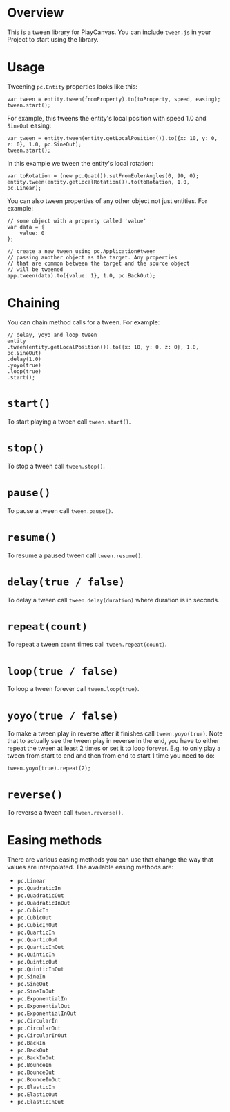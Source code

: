 # Overview

This is a tween library for PlayCanvas. You can include `tween.js` in your Project to start using the library.

# Usage

Tweening `pc.Entity` properties looks like this:

```
var tween = entity.tween(fromProperty).to(toProperty, speed, easing);
tween.start();
```

For example, this tweens the entity's local position with speed 1.0 and `SineOut` easing:

```
var tween = entity.tween(entity.getLocalPosition()).to({x: 10, y: 0, z: 0}, 1.0, pc.SineOut);
tween.start();
```

In this example we tween the entity's local rotation:

```
var toRotation = (new pc.Quat()).setFromEulerAngles(0, 90, 0);
entity.tween(entity.getLocalRotation()).to(toRotation, 1.0, pc.Linear);
```

You can also tween properties of any other object not just entities. For example:

```
// some object with a property called 'value'
var data = {
    value: 0
};

// create a new tween using pc.Application#tween
// passing another object as the target. Any properties
// that are common between the target and the source object
// will be tweened
app.tween(data).to({value: 1}, 1.0, pc.BackOut);
```

# Chaining

You can chain method calls for a tween. For example:

```
// delay, yoyo and loop tween
entity
.tween(entity.getLocalPosition()).to({x: 10, y: 0, z: 0}, 1.0, pc.SineOut)
.delay(1.0)
.yoyo(true)
.loop(true)
.start();
```

# `start()`

To start playing a tween call `tween.start()`.

# `stop()`

To stop a tween  call `tween.stop()`.

# `pause()`

To pause a tween call `tween.pause()`.

# `resume()`

To resume a paused tween call `tween.resume()`.

# `delay(true / false)`

To delay a tween call `tween.delay(duration)` where duration is in seconds.

# `repeat(count)`

To repeat a tween `count` times call `tween.repeat(count)`.

# `loop(true / false)`

To loop a tween forever call `tween.loop(true)`.

# `yoyo(true / false)`

To make a tween play in reverse after it finishes call `tween.yoyo(true)`. Note that to actually see the tween play in reverse in the end, you have to either repeat the tween at least 2 times or set it to loop forever. E.g. to only play a tween from start to end and then from end to start 1 time you need to do:
```
tween.yoyo(true).repeat(2);
```

# `reverse()`

To reverse a tween call `tween.reverse()`.


# Easing methods

There are various easing methods you can use that change the way that values are interpolated. The available easing methods are:

- `pc.Linear`
- `pc.QuadraticIn`
- `pc.QuadraticOut`
- `pc.QuadraticInOut`
- `pc.CubicIn`
- `pc.CubicOut`
- `pc.CubicInOut`
- `pc.QuarticIn`
- `pc.QuarticOut`
- `pc.QuarticInOut`
- `pc.QuinticIn`
- `pc.QuinticOut`
- `pc.QuinticInOut`
- `pc.SineIn`
- `pc.SineOut`
- `pc.SineInOut`
- `pc.ExponentialIn`
- `pc.ExponentialOut`
- `pc.ExponentialInOut`
- `pc.CircularIn`
- `pc.CircularOut`
- `pc.CircularInOut`
- `pc.BackIn`
- `pc.BackOut`
- `pc.BackInOut`
- `pc.BounceIn`
- `pc.BounceOut`
- `pc.BounceInOut`
- `pc.ElasticIn`
- `pc.ElasticOut`
- `pc.ElasticInOut`
